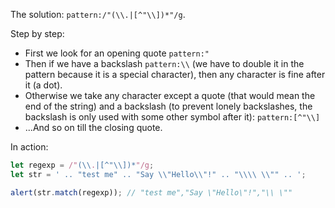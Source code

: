 The solution: `pattern:/"(\\.|[^"\\])*"/g`.

Step by step:

-   First we look for an opening quote `pattern:"`
-   Then if we have a backslash `pattern:\\` (we have to double it in the pattern because it is a special character), then any character is fine after it (a dot).
-   Otherwise we take any character except a quote (that would mean the end of the string) and a backslash (to prevent lonely backslashes, the backslash is only used with some other symbol after it): `pattern:[^"\\]`
-   ...And so on till the closing quote.

In action:

```js run
let regexp = /"(\\.|[^"\\])*"/g;
let str = ' .. "test me" .. "Say \\"Hello\\"!" .. "\\\\ \\"" .. ';

alert(str.match(regexp)); // "test me","Say \"Hello\"!","\\ \""
```
